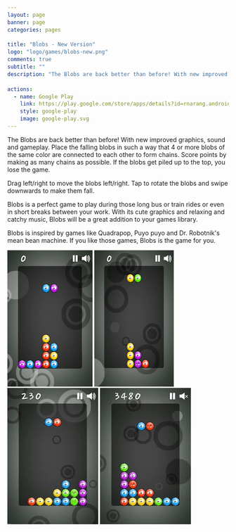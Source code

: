 ```yaml
---
layout: page
banner: page
categories: pages

title: "Blobs - New Version"
logo: "logo/games/blobs-new.png"
comments: true
subtitle: ""
description: "The Blobs are back better than before! With new improved graphics, sound and gameplay."

actions:
  - name: Google Play
    link: https://play.google.com/store/apps/details?id=rnarang.android.games.blobsnv
    style: google-play
    image: google-play.svg
---
```


The Blobs are back better than before! With new improved graphics, sound and gameplay. Place the falling blobs in such a way that 4 or more blobs of the same color are connected to each other to form chains. Score points by making as many chains as possible. If the blobs get piled up to the top, you lose the game.

Drag left/right to move the blobs left/right. Tap to rotate the blobs and swipe downwards to make them fall.

Blobs is a perfect game to play during those long bus or train rides or even in short breaks between your work. With its cute graphics and relaxing and catchy music, Blobs will be a great addition to your games library.

Blobs is inspired by games like Quadrapop, Puyo puyo and Dr. Robotnik's mean bean machine. If you like those games, Blobs is the game for you.

![Screenshot](/img/screenshots/games/blobs-new/screenshot-1.png "Screenshot")
![Screenshot](/img/screenshots/games/blobs-new/screenshot-2.png "Screenshot")
![Screenshot](/img/screenshots/games/blobs-new/screenshot-3.png "Screenshot")
![Screenshot](/img/screenshots/games/blobs-new/screenshot-4.png "Screenshot")

